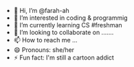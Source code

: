 - 👋 Hi, I’m @farah-ah
- 👀 I’m interested in coding & programmig
- 🌱 I’m currently learning CS #freshman
- 💞️ I’m looking to collaborate on .......
- 📫 How to reach me ...
- 😄 Pronouns: she/her
- ⚡ Fun fact: I'm still a cartoon addict

<!---
farah-ah/farah-ah is a ✨ special ✨ repository because its `README.md` (this file) appears on your GitHub profile.
You can click the Preview link to take a look at your changes.
--->
